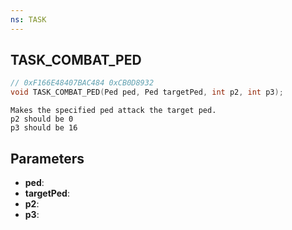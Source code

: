 ```yaml
---
ns: TASK
---
```

## TASK_COMBAT_PED

```c
// 0xF166E48407BAC484 0xCB0D8932
void TASK_COMBAT_PED(Ped ped, Ped targetPed, int p2, int p3);
```

```
Makes the specified ped attack the target ped.  
p2 should be 0  
p3 should be 16  
```

## Parameters
* **ped**: 
* **targetPed**: 
* **p2**: 
* **p3**: 

